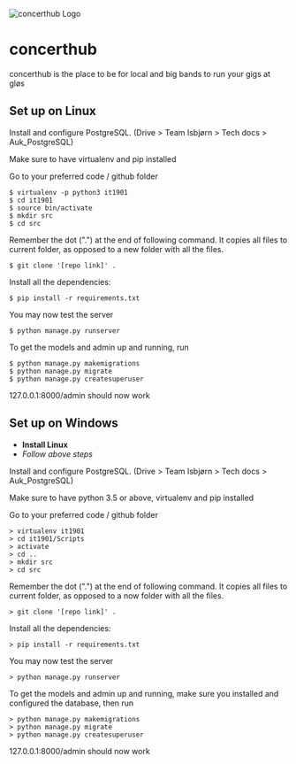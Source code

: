 ![concerthub Logo](https://www.ntnu.no/documents/10310/1272645483/PhD-award-NTNU.jpg/aa8b5a76-c9ce-4876-a116-5b1d4323a240?t=1483311043529)

# concerthub

concerthub is the place to be for local and big bands to run your gigs at gløs


## Set up on Linux

Install and configure PostgreSQL. (Drive > Team Isbjørn > Tech docs > Auk_PostgreSQL)

Make sure to have virtualenv and pip installed

Go to your preferred code / github folder

```
$ virtualenv -p python3 it1901
$ cd it1901
$ source bin/activate
$ mkdir src
$ cd src
```
Remember the dot (".") at the end of following command. It copies all files to current folder,
 as opposed to a new folder with all the files. 
```
$ git clone '[repo link]' .
```
Install all the dependencies:
```
$ pip install -r requirements.txt
```

You may now test the server
```
$ python manage.py runserver
``` 

To get the models and admin up and running, run 
```
$ python manage.py makemigrations
$ python manage.py migrate
$ python manage.py createsuperuser
```
127.0.0.1:8000/admin should now work


## Set up on Windows
 - **Install Linux**
 - *Follow above steps*
 
 
Install and configure PostgreSQL. (Drive > Team Isbjørn > Tech docs > Auk_PostgreSQL)

Make sure to have python 3.5 or above, virtualenv and pip installed

Go to your preferred code / github folder

```
> virtualenv it1901
> cd it1901/Scripts
> activate
> cd ..
> mkdir src
> cd src
```
Remember the dot (".") at the end of following command. It copies all files to current folder,
 as opposed to a now folder with all the files. 
```
> git clone '[repo link]' .
```
Install all the dependencies:
```
> pip install -r requirements.txt
```

You may now test the server
```
> python manage.py runserver
``` 

To get the models and admin up and running, make sure you installed and configured 
the database, then run 
```
> python manage.py makemigrations
> python manage.py migrate
> python manage.py createsuperuser
```
127.0.0.1:8000/admin should now work









